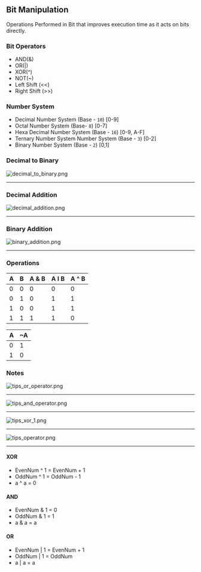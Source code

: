## Bit Manipulation

Operations Performed in Bit that improves execution time as it acts on bits directly.

### Bit Operators

- AND(&)
- OR(|)
- XOR(^)
- NOT(~)
- Left Shift (<<)
- Right Shift (>>)

### Number System

- Decimal Number System (Base - `10`) [0-9]
- Octal Number System (Base- `8`) [0-7]
- Hexa Decimal Number System (Base - `16`) [0-9, A-F]
- Ternary Number System Number System (Base - `3`) [0-2]
- Binary Number System (Base - `2`) [0,1]

### Decimal to Binary

![decimal_to_binary.png](../assets/images/bit_manipulation/decimal_to_binary.png)

---------------------------------------

### Decimal Addition

![decimal_addition.png](../assets/images/bit_manipulation/decimal_addition.png)

---------------------------------------

### Binary Addition

![binary_addition.png](../assets/images/bit_manipulation/binary_addition.png)

---------------------------------------

### Operations

| A   | B   | A & B | A I B | A ^ B |
|-----|-----|-------|-------|-------|
| 0   | 0   | 0     | 0     | 0     |
| 0   | 1   | 0     | 1     | 1     |
| 1   | 0   | 0     | 1     | 1     |
| 1   | 1   | 1     | 1     | 0     |

| A   | ~A  |
|-----|-----|
| 0   | 1   |
| 1   | 0   |

### Notes

![tips_or_operator.png](../assets/images/bit_manipulation/tips_or_operator.png)

---------------------------------------

![tips_and_operator.png](../assets/images/bit_manipulation/tips_and_operator.png)

---------------------------------------

![tips_xor_1.png](../assets/images/bit_manipulation/tips_xor_1.png)

---------------------------------------

![tips_operator.png](../assets/images/bit_manipulation/tips_operator.png)

---------------------------------------

#### XOR

- EvenNum ^ 1 = EvenNum + 1
- OddNum ^ 1 = OddNum - 1
- a ^ a = 0

#### AND

- EvenNum & 1 = 0
- OddNum & 1 = 1
- a & a = a

#### OR

- EvenNum | 1 = EvenNum + 1
- OddNum | 1 = OddNum
- a | a = a